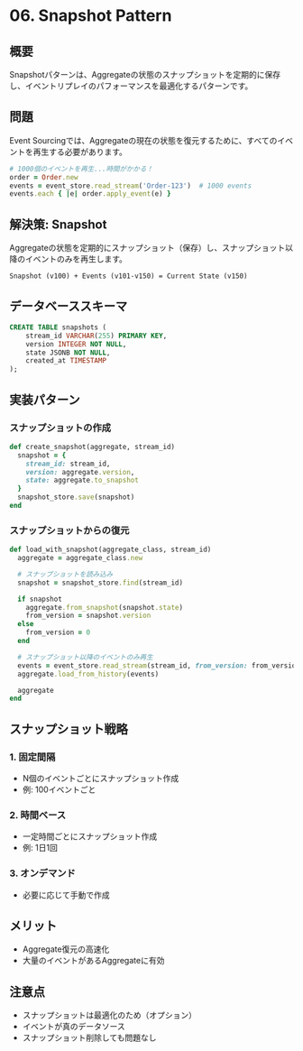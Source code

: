 # 06. Snapshot Pattern

## 概要

Snapshotパターンは、Aggregateの状態のスナップショットを定期的に保存し、イベントリプレイのパフォーマンスを最適化するパターンです。

## 問題

Event Sourcingでは、Aggregateの現在の状態を復元するために、すべてのイベントを再生する必要があります。

```ruby
# 1000個のイベントを再生...時間がかかる！
order = Order.new
events = event_store.read_stream('Order-123')  # 1000 events
events.each { |e| order.apply_event(e) }
```

## 解決策: Snapshot

Aggregateの状態を定期的にスナップショット（保存）し、スナップショット以降のイベントのみを再生します。

```
Snapshot (v100) + Events (v101-v150) = Current State (v150)
```

## データベーススキーマ

```sql
CREATE TABLE snapshots (
    stream_id VARCHAR(255) PRIMARY KEY,
    version INTEGER NOT NULL,
    state JSONB NOT NULL,
    created_at TIMESTAMP
);
```

## 実装パターン

### スナップショットの作成
```ruby
def create_snapshot(aggregate, stream_id)
  snapshot = {
    stream_id: stream_id,
    version: aggregate.version,
    state: aggregate.to_snapshot
  }
  snapshot_store.save(snapshot)
end
```

### スナップショットからの復元
```ruby
def load_with_snapshot(aggregate_class, stream_id)
  aggregate = aggregate_class.new

  # スナップショットを読み込み
  snapshot = snapshot_store.find(stream_id)

  if snapshot
    aggregate.from_snapshot(snapshot.state)
    from_version = snapshot.version
  else
    from_version = 0
  end

  # スナップショット以降のイベントのみ再生
  events = event_store.read_stream(stream_id, from_version: from_version)
  aggregate.load_from_history(events)

  aggregate
end
```

## スナップショット戦略

### 1. 固定間隔
- N個のイベントごとにスナップショット作成
- 例: 100イベントごと

### 2. 時間ベース
- 一定時間ごとにスナップショット作成
- 例: 1日1回

### 3. オンデマンド
- 必要に応じて手動で作成

## メリット
- Aggregate復元の高速化
- 大量のイベントがあるAggregateに有効

## 注意点
- スナップショットは最適化のため（オプション）
- イベントが真のデータソース
- スナップショット削除しても問題なし
